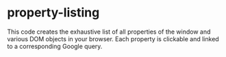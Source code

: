# property-listing
This code creates the exhaustive list of all properties of the window and various DOM objects in your browser. Each property is clickable and linked to a corresponding Google query.
